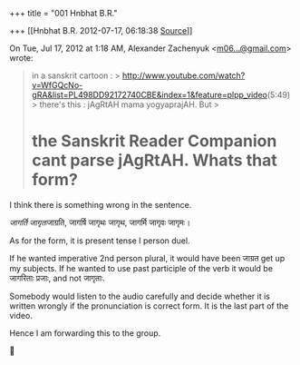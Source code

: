 +++
title = "001 Hnbhat B.R."

+++
[[Hnbhat B.R.	2012-07-17, 06:18:38 [Source](https://groups.google.com/g/samskrita/c/VlrLG_tBnnU)]]



  

On Tue, Jul 17, 2012 at 1:18 AM, Alexander Zachenyuk \<[m06...@gmail.com]()\> wrote:  

> in a sanskrit cartoon : > <http://www.youtube.com/watch?v=WfGQcNo-gRA&list=PL498DD92172740CBE&index=1&feature=plpp_video>(5:49) > there's this : jAgRtAH mama yogyaprajAH. But >
> # the Sanskrit Reader Companion cant parse jAgRtAH. Whats that form?

I think there is something wrong in the sentence.

  

*जागर्ति* *जागृतः*जाग्रति, जागर्षि जागृथः जागृथ, जागर्मि जागृवः जागृमः।  
  
As for the form, it is present tense I person duel.

  

If he wanted imperative 2nd person plural, it would have been जाग्रत
get up my subjects. If he wanted to use past participle of the verb it would be जागरिताः प्रजाः, and not जागृताः.

  

Somebody would listen to the audio carefully and decide whether it is written wrongly if the pronunciation is correct form. It is the last part of the video.

  

Hence I am forwarding this to the group.



